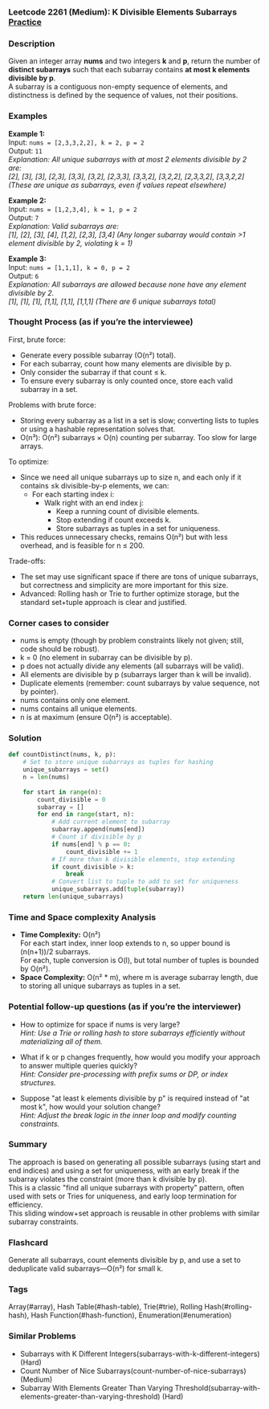 ### Leetcode 2261 (Medium): K Divisible Elements Subarrays [Practice](https://leetcode.com/problems/k-divisible-elements-subarrays)

### Description  
Given an integer array **nums** and two integers **k** and **p**, return the number of **distinct subarrays** such that each subarray contains **at most k elements divisible by p**.  
A subarray is a contiguous non-empty sequence of elements, and distinctness is defined by the sequence of values, not their positions.

### Examples  

**Example 1:**  
Input: `nums = [2,3,3,2,2], k = 2, p = 2`  
Output: `11`  
*Explanation: All unique subarrays with at most 2 elements divisible by 2 are:  
[2], [3], [3], [2,3], [3,3], [3,2], [2,3,3], [3,3,2], [3,2,2], [2,3,3,2], [3,3,2,2]
(These are unique as subarrays, even if values repeat elsewhere)*

**Example 2:**  
Input: `nums = [1,2,3,4], k = 1, p = 2`  
Output: `7`  
*Explanation: Valid subarrays are:  
[1], [2], [3], [4], [1,2], [2,3], [3,4]
(Any longer subarray would contain >1 element divisible by 2, violating k = 1)*

**Example 3:**  
Input: `nums = [1,1,1], k = 0, p = 2`  
Output: `6`  
*Explanation: All subarrays are allowed because none have any element divisible by 2.  
[1], [1], [1], [1,1], [1,1], [1,1,1]
(There are 6 unique subarrays total)*

### Thought Process (as if you’re the interviewee)  
First, brute force:  
- Generate every possible subarray (O(n²) total).
- For each subarray, count how many elements are divisible by p.
- Only consider the subarray if that count ≤ k.
- To ensure every subarray is only counted once, store each valid subarray in a set.

Problems with brute force:  
- Storing every subarray as a list in a set is slow; converting lists to tuples or using a hashable representation solves that.
- O(n³): O(n²) subarrays × O(n) counting per subarray. Too slow for large arrays.

To optimize:  
- Since we need all unique subarrays up to size n, and each only if it contains ≤k divisible-by-p elements, we can:
    - For each starting index i:
        - Walk right with an end index j:
            - Keep a running count of divisible elements.
            - Stop extending if count exceeds k.
            - Store subarrays as tuples in a set for uniqueness.
- This reduces unnecessary checks, remains O(n²) but with less overhead, and is feasible for n ≤ 200.

Trade-offs:
- The set may use significant space if there are tons of unique subarrays, but correctness and simplicity are more important for this size.  
- Advanced: Rolling hash or Trie to further optimize storage, but the standard set+tuple approach is clear and justified.

### Corner cases to consider  
- nums is empty (though by problem constraints likely not given; still, code should be robust).
- k = 0 (no element in subarray can be divisible by p).
- p does not actually divide any elements (all subarrays will be valid).
- All elements are divisible by p (subarrays larger than k will be invalid).
- Duplicate elements (remember: count subarrays by value sequence, not by pointer).
- nums contains only one element.
- nums contains all unique elements.
- n is at maximum (ensure O(n²) is acceptable).

### Solution

```python
def countDistinct(nums, k, p):
    # Set to store unique subarrays as tuples for hashing
    unique_subarrays = set()
    n = len(nums)
    
    for start in range(n):
        count_divisible = 0
        subarray = []
        for end in range(start, n):
            # Add current element to subarray
            subarray.append(nums[end])
            # Count if divisible by p
            if nums[end] % p == 0:
                count_divisible += 1
            # If more than k divisible elements, stop extending
            if count_divisible > k:
                break
            # Convert list to tuple to add to set for uniqueness
            unique_subarrays.add(tuple(subarray))
    return len(unique_subarrays)
```

### Time and Space complexity Analysis  

- **Time Complexity:** O(n²)  
  For each start index, inner loop extends to n, so upper bound is (n(n+1))/2 subarrays.  
  For each, tuple conversion is O(l), but total number of tuples is bounded by O(n²).  
- **Space Complexity:** O(n² \* m), where m is average subarray length, due to storing all unique subarrays as tuples in a set.

### Potential follow-up questions (as if you’re the interviewer)  

- How to optimize for space if nums is very large?  
  *Hint: Use a Trie or rolling hash to store subarrays efficiently without materializing all of them.*

- What if k or p changes frequently, how would you modify your approach to answer multiple queries quickly?  
  *Hint: Consider pre-processing with prefix sums or DP, or index structures.*

- Suppose "at least k elements divisible by p" is required instead of "at most k", how would your solution change?  
  *Hint: Adjust the break logic in the inner loop and modify counting constraints.*

### Summary
The approach is based on generating all possible subarrays (using start and end indices) and using a set for uniqueness, with an early break if the subarray violates the constraint (more than k divisible by p).  
This is a classic "find all unique subarrays with property" pattern, often used with sets or Tries for uniqueness, and early loop termination for efficiency.  
This sliding window+set approach is reusable in other problems with similar subarray constraints.


### Flashcard
Generate all subarrays, count elements divisible by p, and use a set to deduplicate valid subarrays—O(n²) for small k.

### Tags
Array(#array), Hash Table(#hash-table), Trie(#trie), Rolling Hash(#rolling-hash), Hash Function(#hash-function), Enumeration(#enumeration)

### Similar Problems
- Subarrays with K Different Integers(subarrays-with-k-different-integers) (Hard)
- Count Number of Nice Subarrays(count-number-of-nice-subarrays) (Medium)
- Subarray With Elements Greater Than Varying Threshold(subarray-with-elements-greater-than-varying-threshold) (Hard)